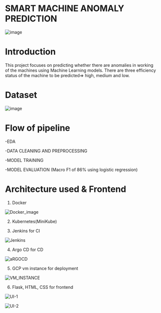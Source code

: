 # SMART MACHINE ANOMALY PREDICTION

![image](https://github.com/user-attachments/assets/908b97e5-885c-42df-b556-7cccb78c5d15)

# Introduction

This project focuses on predicting whether there are anomalies in working of the machines using Machine Learning models. There are three efficiency status of the machine to be predicted=> high, medium and low.

# Dataset

![image](https://github.com/user-attachments/assets/9de8030e-360d-44a1-9fee-d9a79f7f7f8e)

# Flow of pipeline

-EDA

-DATA CLEANING AND PREPROCESSING

-MODEL TRAINING 

-MODEL EVALUATION (Macro F1 of 86% using logistic regression)

# Architecture used & Frontend
1) Docker

![Docker_image](https://github.com/user-attachments/assets/731fb3f5-3d26-4184-958e-871c2df00c38)

2) Kubernetes(MiniKube)

3) Jenkins for CI

![Jenkins](https://github.com/user-attachments/assets/ac4b8f47-53c9-462e-8e4a-cb785ef657b6)

4) Argo CD for CD

![aRGOCD](https://github.com/user-attachments/assets/6d8e14cd-07a1-4f93-b4b7-bd3da2c8bd08)

5) GCP vm instance for deployment

![VM_INSTANCE](https://github.com/user-attachments/assets/6817b098-6c21-49d2-9e19-49e597a0bfda)

6) Flask, HTML, CSS for frontend

![UI-1](https://github.com/user-attachments/assets/907974fd-0808-467f-bfca-e8126615b4c8)

![UI-2](https://github.com/user-attachments/assets/7915bc9a-e923-4061-9ecf-7812e9c6b046)




